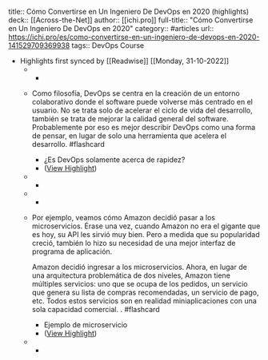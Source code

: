 title:: Cómo Convertirse en Un Ingeniero De DevOps en 2020 (highlights)
deck:: [[Across-the-Net]]
author:: [[ichi.pro]]
full-title:: "Cómo Convertirse en Un Ingeniero De DevOps en 2020"
category:: #articles
url:: https://ichi.pro/es/como-convertirse-en-un-ingeniero-de-devops-en-2020-141529709369938
tags:: DevOps Course

- Highlights first synced by [[Readwise]] [[Monday, 31-10-2022]]
	- -
	- Como filosofía, DevOps se centra en la creación de un entorno colaborativo donde el software puede volverse más centrado en el usuario. No se trata solo de acelerar el ciclo de vida del desarrollo, también se trata de mejorar la calidad general del software. Probablemente por eso es mejor describir DevOps como una forma de pensar, en lugar de solo una herramienta que acelera el desarrollo. #flashcard
		- ¿Es DevOps solamente acerca de rapidez?
		- ([View Highlight](https://instapaper.com/read/1436150383/17176571))
	- -
	- -
	- Por ejemplo, veamos cómo Amazon decidió pasar a los microservicios. Érase una vez, cuando Amazon no era el gigante que es hoy, su API les sirvió muy bien. Pero a medida que su popularidad creció, también lo hizo su necesidad de una mejor interfaz de programa de aplicación.
	  
	  Amazon decidió ingresar a los microservicios. Ahora, en lugar de una arquitectura problemática de dos niveles, Amazon tiene múltiples servicios: uno que se ocupa de los pedidos, un servicio que genera su lista de compras recomendadas, un servicio de pago, etc. Todos estos servicios son en realidad miniaplicaciones con una sola capacidad comercial. . #flashcard
		- Ejemplo de microservicio
		- ([View Highlight](https://instapaper.com/read/1436150383/17176639))
	- -